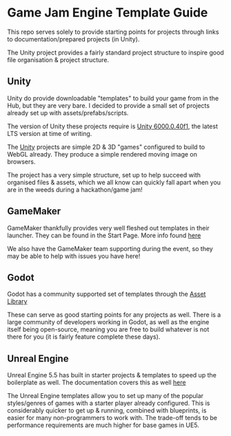 # Game Jam Engine Template Guide

This repo serves solely to provide starting points for projects through links to documentation/prepared projects (in Unity). 

The Unity project provides a fairly standard project structure to inspire good file organisation & project structure.

## Unity

Unity do provide downloadable "templates" to build your game from in the Hub, but they are very bare. I decided to provide a small set of projects already set up with assets/prefabs/scripts. 

The version of Unity these projects require is [Unity 6000.0.40f1](https://unity.com/releases/editor/whats-new/6000.0.40#installs), the latest LTS version at time of writing.

The [Unity](Unity) projects are simple 2D & 3D "games" configured to build to WebGL already. They produce a simple rendered moving image on browsers. 

The project has a very simple structure, set up to help succeed with organised files & assets, which we all know can quickly fall apart when you are in the weeds during a hackathon/game jam! 

## GameMaker

GameMaker thankfully provides very well fleshed out templates in their launcher. They can be found in the Start Page. More info found [here](https://manual.gamemaker.io/monthly/en/#t=Introduction%2FThe_Start_Page.htm#Starting_A_New_Project)

We also have the GameMaker team supporting during the event, so they may be able to help with issues you have here!

## Godot

Godot has a community supported set of templates through the [Asset Library](https://godotengine.org/asset-library/asset?category=8)

These can serve as good starting points for any projects as well. There is a large community of developers working in Godot, as well as the engine itself being open-source, meaning you are free to build whatever is not there for you (it is fairly feature complete these days).

## Unreal Engine

Unreal Engine 5.5 has built in starter projects & templates to speed up the boilerplate as well. The documentation covers this as well [here](https://dev.epicgames.com/documentation/en-us/unreal-engine/unreal-engine-templates-reference)

The Unreal Engine templates allow you to set up many of the popular styles/genres of games with a starter player already configured. This is considerably quicker to get up & running, combined with blueprints, is easier for many non-programmers to work with. The trade-off tends to be performance requirements are much higher for base games in UE5.